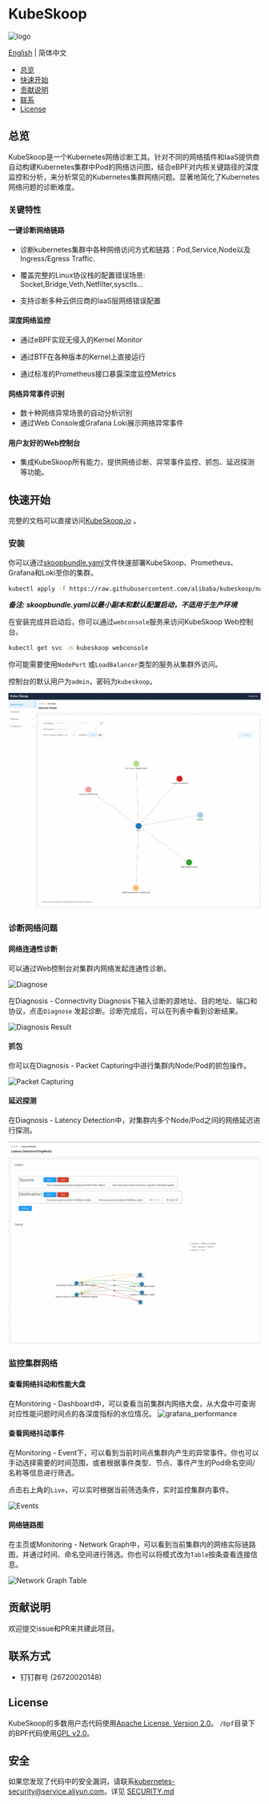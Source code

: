 # KubeSkoop

![logo](docs/images/kubeskoop_logo.svg)

[English](./README.md) | 简体中文

- [总览](#总览)
- [快速开始](#快速开始)
- [贡献说明](#贡献说明)
- [联系](#联系方式)
- [License](#license)

## 总览

KubeSkoop是一个Kubernetes网络诊断工具。针对不同的网络插件和IaaS提供商自动构建Kubernetes集群中Pod的网络访问图，结合eBPF对内核关键路径的深度监控和分析，来分析常见的Kubernetes集群网络问题。显著地简化了Kubernetes网络问题的诊断难度。

### 关键特性

#### 一键诊断网络链路

- 诊断kubernetes集群中各种网络访问方式和链路：Pod,Service,Node以及Ingress/Egress Traffic.

- 覆盖完整的Linux协议栈的配置错误场景: Socket,Bridge,Veth,Netfilter,sysctls…

- 支持诊断多种云供应商的IaaS层网络错误配置

#### 深度网络监控

- 通过eBPF实现无侵入的Kernel Monitor

- 通过BTF在各种版本的Kernel上直接运行

- 通过标准的Prometheus接口暴露深度监控Metrics

#### 网络异常事件识别

- 数十种网络异常场景的自动分析识别
- 通过Web Console或Grafana Loki展示网络异常事件

#### 用户友好的Web控制台

- 集成KubeSkoop所有能力，提供网络诊断、异常事件监控、抓包、延迟探测等功能。

## 快速开始

完整的文档可以直接访问[KubeSkoop.io](https://kubeskoop.io/) 。

### 安装

你可以通过[skoopbundle.yaml](deploy/skoopbundle.yaml)文件快速部署KubeSkoop、Prometheus、Grafana和Loki至你的集群。

```bash
kubectl apply -f https://raw.githubusercontent.com/alibaba/kubeskoop/main/deploy/skoopbundle.yaml
```

***备注: skoopbundle.yaml以最小副本和默认配置启动，不适用于生产环境***

在安装完成并启动后，你可以通过`webconsole`服务来访问KubeSkoop Web控制台。

```bash
kubectl get svc -n kubeskoop webconsole
```

你可能需要使用`NodePort` 或`LoadBalancer`类型的服务从集群外访问。

控制台的默认用户为`admin`，密码为`kubeskoop`。

![Web Console](docs/images/web_console.jpg)

### 诊断网络问题

#### 网络连通性诊断

可以通过Web控制台对集群内网络发起连通性诊断。

![Diagnose](docs/images/diagnose.jpg)

在Diagnosis - Connectivity Diagnosis下输入诊断的源地址、目的地址、端口和协议，点击`Diagnose` 发起诊断。诊断完成后，可以在列表中看到诊断结果。

![Diagnosis Result](docs/images/diagnosis_result.jpg)

#### 抓包

你可以在Diagnosis - Packet Capturing中进行集群内Node/Pod的抓包操作。

![Packet Capturing](docs/images/packet_capturing.jpg)

#### 延迟探测

在Diagnosis - Latency Detection中，对集群内多个Node/Pod之间的网络延迟进行探测。

![Latency Detection](docs/images/ping_mesh.jpg)

### 监控集群网络

#### 查看网络抖动和性能大盘

在Monitoring - Dashboard中，可以查看当前集群内网络大盘，从大盘中可查询对应性能问题时间点的各深度指标的水位情况。
![grafana_performance](docs/images/monitoring.jpg)

#### 查看网络抖动事件

在Monitoring - Event下，可以看到当前时间点集群内产生的异常事件。你也可以手动选择需要的时间范围，或者根据事件类型、节点、事件产生的Pod命名空间/名称等信息进行筛选。

点击右上角的`Live`，可以实时根据当前筛选条件，实时监控集群内事件。

![Events](docs/images/events.jpg)

#### 网络链路图

在主页或Monitoring - Network Graph中，可以看到当前集群内的网络实际链路图，并通过时间、命名空间进行筛选。你也可以将模式改为`Table`按条查看连接信息。

![Network Graph Table](docs/images/network_graph_table.jpg)

## 贡献说明

欢迎提交issue和PR来共建此项目。

## 联系方式

- 钉钉群号 (26720020148)

## License

KubeSkoop的多数用户态代码使用[Apache License, Version 2.0](LICENSE.md)。 `/bpf`目录下的BPF代码使用[GPL v2.0](bpf/COPYING)。

## 安全

如果您发现了代码中的安全漏洞，请联系[kubernetes-security@service.aliyun.com](kubernetes-security@service.aliyun.com)。详见 [SECURITY.md](SECURITY.md)
